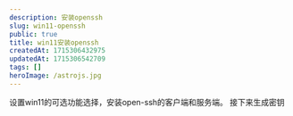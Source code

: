 ```yaml
---
description: 安装openssh
slug: win11-openssh
public: true
title: win11安装openssh
createdAt: 1715306432975
updatedAt: 1715306542709
tags: []
heroImage: /astrojs.jpg
---
```

设置win11的可选功能选择，安装open-ssh的客户端和服务端。
接下来生成密钥
